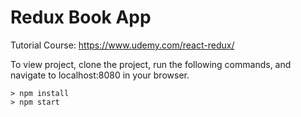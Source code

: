 # Redux Book App

Tutorial Course: https://www.udemy.com/react-redux/

To view project, clone the project, run the following commands, and navigate to localhost:8080 in your browser. 

```
> npm install
> npm start
```

